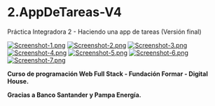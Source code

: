 # 2.AppDeTareas-V4
Práctica Integradora 2 - Haciendo una app de tareas (Versión final)

[![Screenshot-1.png](https://i.postimg.cc/VNSKF5sW/Screenshot-1.png)](https://postimg.cc/SXhLSSMn)
[![Screenshot-2.png](https://i.postimg.cc/Pr3bFhR3/Screenshot-2.png)](https://postimg.cc/hfm7XFgT)
[![Screenshot-3.png](https://i.postimg.cc/CKyqWKHN/Screenshot-3.png)](https://postimg.cc/pmZrjRSh)
[![Screenshot-4.png](https://i.postimg.cc/KvR3jT0f/Screenshot-4.png)](https://postimg.cc/gnb2BxFL)
[![Screenshot-5.png](https://i.postimg.cc/GhV8ypNC/Screenshot-5.png)](https://postimg.cc/8jdz8TNK)
[![Screenshot-6.png](https://i.postimg.cc/KYy10Hxp/Screenshot-6.png)](https://postimg.cc/k2fM4wVW)
[![Screenshot-7.png](https://i.postimg.cc/FzqR3PTZ/Screenshot-7.png)](https://postimg.cc/p5fRtBbh)

**Curso de programación Web Full Stack - Fundación Formar - Digital House.**

**Gracias a Banco Santander y Pampa Energía.**

